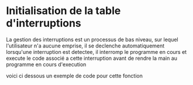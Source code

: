 # Initialisation de la table d'interruptions

La gestion des interruptions est un processus de bas niveau, sur lequel l'utilisateur n'a aucune emprise, il se declenche automatiquement lorsqu'une interruption est detectee, il interromp le programme en cours et execute le code associé a cette interruption avant de rendre la main au programme en cours d'execution

voici ci dessous un exemple de code pour cette fonction